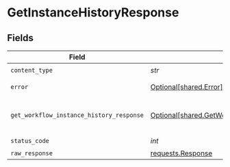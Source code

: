 # GetInstanceHistoryResponse


## Fields

| Field                                                                                                            | Type                                                                                                             | Required                                                                                                         | Description                                                                                                      |
| ---------------------------------------------------------------------------------------------------------------- | ---------------------------------------------------------------------------------------------------------------- | ---------------------------------------------------------------------------------------------------------------- | ---------------------------------------------------------------------------------------------------------------- |
| `content_type`                                                                                                   | *str*                                                                                                            | :heavy_check_mark:                                                                                               | N/A                                                                                                              |
| `error`                                                                                                          | [Optional[shared.Error]](../../models/shared/error.md)                                                           | :heavy_minus_sign:                                                                                               | General error                                                                                                    |
| `get_workflow_instance_history_response`                                                                         | [Optional[shared.GetWorkflowInstanceHistoryResponse]](../../models/shared/getworkflowinstancehistoryresponse.md) | :heavy_minus_sign:                                                                                               | The workflow instance history                                                                                    |
| `status_code`                                                                                                    | *int*                                                                                                            | :heavy_check_mark:                                                                                               | N/A                                                                                                              |
| `raw_response`                                                                                                   | [requests.Response](https://requests.readthedocs.io/en/latest/api/#requests.Response)                            | :heavy_minus_sign:                                                                                               | N/A                                                                                                              |